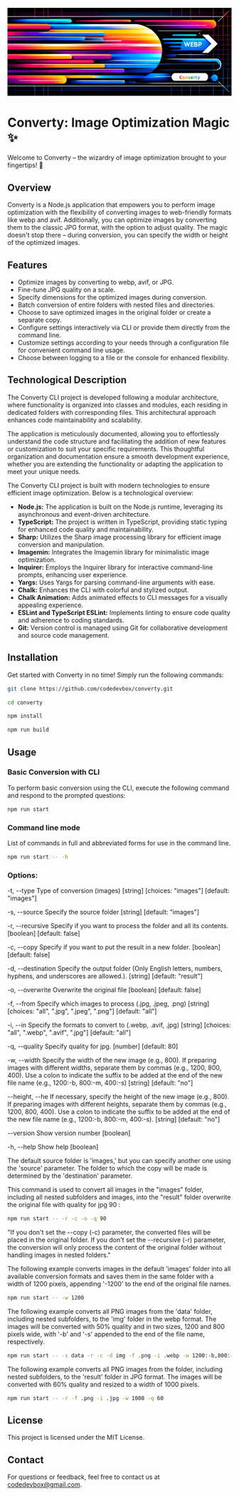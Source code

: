![Converty Banner](./info/converty-banner.png)

# Converty: Image Optimization Magic ✨

Welcome to Converty – the wizardry of image optimization brought to your fingertips! 🌈

## Overview

Converty is a Node.js application that empowers you to perform image optimization with the flexibility of converting images to web-friendly formats like webp and avif. Additionally, you can optimize images by converting them to the classic JPG format, with the option to adjust quality. The magic doesn't stop there – during conversion, you can specify the width or height of the optimized images.

## Features

- Optimize images by converting to webp, avif, or JPG.
- Fine-tune JPG quality on a scale.
- Specify dimensions for the optimized images during conversion.
- Batch conversion of entire folders with nested files and directories.
- Choose to save optimized images in the original folder or create a separate copy.
- Configure settings interactively via CLI or provide them directly from the command line.
- Customize settings according to your needs through a configuration file for convenient command line usage.
- Choose between logging to a file or the console for enhanced flexibility.

## Technological Description

The Converty CLI project is developed following a modular architecture, where functionality is organized into classes and modules, each residing in dedicated folders with corresponding files. This architectural approach enhances code maintainability and scalability.

The application is meticulously documented, allowing you to effortlessly understand the code structure and facilitating the addition of new features or customization to suit your specific requirements. This thoughtful organization and documentation ensure a smooth development experience, whether you are extending the functionality or adapting the application to meet your unique needs.

The Converty CLI project is built with modern technologies to ensure efficient image optimization. Below is a technological overview:

- **Node.js:** The application is built on the Node.js runtime, leveraging its asynchronous and event-driven architecture.
- **TypeScript:** The project is written in TypeScript, providing static typing for enhanced code quality and maintainability.
- **Sharp:** Utilizes the Sharp image processing library for efficient image conversion and manipulation.
- **Imagemin:** Integrates the Imagemin library for minimalistic image optimization.
- **Inquirer:** Employs the Inquirer library for interactive command-line prompts, enhancing user experience.
- **Yargs:** Uses Yargs for parsing command-line arguments with ease.
- **Chalk:** Enhances the CLI with colorful and stylized output.
- **Chalk Animation:** Adds animated effects to CLI messages for a visually appealing experience.
- **ESLint and TypeScript ESLint:** Implements linting to ensure code quality and adherence to coding standards.
- **Git:** Version control is managed using Git for collaborative development and source code management.

## Installation

Get started with Converty in no time! Simply run the following commands:

```bash
git clone https://github.com/codedevbox/converty.git
```

```bash
cd converty
```

```bash
npm install
```

```bash
npm run build
```

## Usage

### Basic Conversion with CLI

To perform basic conversion using the CLI, execute the following command and respond to the prompted questions:

```bash
npm run start
```

### Command line mode

List of commands in full and abbreviated forms for use in the command line.

```bash
npm run start -- -h
```

### Options:

-t, --type Type of conversion (images) [string] [choices: "images"] [default: "images"]

-s, --source Specify the source folder [string] [default: "images"]

-r, --recursive Specify if you want to process the folder and all its contents. [boolean] [default: false]

-c, --copy Specify if you want to put the result in a new folder. [boolean] [default: false]

-d, --destination Specify the output folder (Only English letters, numbers, hyphens, and underscores are allowed.). [string] [default: "result"]

-o, --overwrite Overwrite the original file [boolean] [default: false]

-f, --from Specify which images to process (.jpg, .jpeg, .png) [string] [choices: "all", ".jpg", ".jpeg", ".png"] [default: "all"]

-i, --in Specify the formats to convert to (.webp, .avif, .jpg) [string] [choices: "all", ".webp", ".avif", ".jpg"] [default: "all"]

-q, --quality Specify quality for jpg. [number] [default: 80]

-w, --width Specify the width of the new image (e.g., 800). If preparing images with different widths, separate them by commas (e.g., 1200, 800, 400). Use a colon to indicate the suffix to be added at the end of the new file name (e.g., 1200:-b, 800:-m, 400:-s) [string] [default: "no"]

--height, --he If necessary, specify the height of the new image (e.g., 800). If preparing images with different heights, separate them by commas (e.g., 1200, 800, 400). Use a colon to indicate the suffix to be added at the end of the new file name (e.g., 1200:-b, 800:-m, 400:-s). [string] [default: "no"]

--version Show version number [boolean]

-h, --help Show help [boolean]

The default source folder is 'images,' but you can specify another one using the 'source' parameter. The folder to which the copy will be made is determined by the 'destination' parameter.

This command is used to convert all images in the "images" folder, including all nested subfolders and images, into the "result" folder overwrite the original file with quality for jpg 90 :

```bash
npm run start -- -r -c -o -q 90
```

"If you don't set the --copy (-c) parameter, the converted files will be placed in the original folder. If you don't set the --recursive (-r) parameter, the conversion will only process the content of the original folder without handling images in nested folders."

The following example converts images in the default 'images' folder into all available conversion formats and saves them in the same folder with a width of 1200 pixels, appending '-1200' to the end of the original file names.

```bash
npm run start -- -w 1200
```

The following example converts all PNG images from the 'data' folder, including nested subfolders, to the 'img' folder in the webp format. The images will be converted with 50% quality and in two sizes, 1200 and 800 pixels wide, with '-b' and '-s' appended to the end of the file name, respectively.

```bash
npm run start -- -s data -r -c -d img -f .png -i .webp -w 1200:-b,800:-s -q 60
```

The following example converts all PNG images from the folder, including nested subfolders, to the 'result' folder in JPG format. The images will be converted with 60% quality and resized to a width of 1000 pixels.

```bash
npm run start -- -r -f .png -i .jpg -w 1000 -q 60
```

## License

This project is licensed under the MIT License.

## Contact

For questions or feedback, feel free to contact us at codedevbox@gmail.com.
